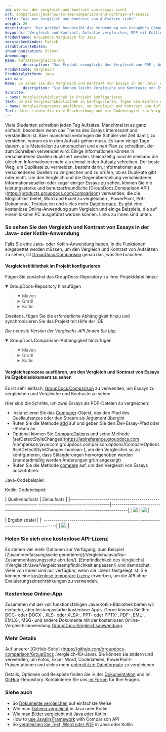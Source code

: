 ```yaml
---
id: wie man den vergleich-und-kontrast-von-essays sieht
url: comparison/java/how-to-see-comparison-and-contrast-of-essays
title: "Wie man Vergleich und Kontrast von Aufsätzen sieht"
weight: 26
description: "Der Artikel beschreibt die Verwendung von GroupDocs.Comparison, um den Vergleich und Kontrast von Essays zu sehen"
keywords: "Vergleich und Kontrast, Aufsätze vergleichen, PDF mit Kotlin und Java vergleichen, Vergleichstool für Aufsätze"
Produktname: GroupDocs.Vergleich für Java
versteckenKinder: Falsch
strukturierteDaten:
showOrganization: Stimmt
Anwendung:
Name: Aufsatzvergleichs-API
        description: "Das Produkt ermöglicht den Vergleich von PDF-, Word- und Bilddateien"
Produktcode: Vergleich
Produktplattform: java
wie man:
Name: So sehen Sie den Vergleich und Kontrast von Essays in der Java- oder Kotlin-Anwendung
        description: "Sie können leicht Vergleiche und Kontraste von Essays in Ihrer eigenen Java- oder Kotlin-Anwendung sehen, indem Sie nur ein paar Codezeilen schreiben"
Schritte:
- name: Vergleichsbibliothek im Projekt konfigurieren
text: Um die Vergleichsbibliothek zu konfigurieren, fügen Sie einfach das Maven-Repository und die Abhängigkeit zum Projekt hinzu
- Name: Vergleichsprozess ausführen, um Vergleich und Kontrast von Aufsätzen im Ergebnisdokument anzuzeigen
Text: Unten finden Sie eine Beschreibung und ein Codebeispiel zum Vergleichen von Essays
---
```

Viele Studenten schreiben jeden Tag Aufsätze. Manchmal ist es ganz einfach, besonders wenn das Thema des Essays interessant und verständlich ist. Aber manchmal verbringen die Schüler viel Zeit damit, zu verstehen, worum es in dem Aufsatz gehen muss. Es kann einige Tage dauern, alle Materialien zu untersuchen und einen Plan zu schreiben, der zum Schreiben verwendet wird. Einige Informationen können in verschiedenen Quellen dupliziert werden. Gleichzeitig möchte niemand die gleichen Informationen mehr als einmal in den Aufsatz schreiben. Der beste Weg, um Duplikate zu vermeiden, besteht darin, Informationen aus verschiedenen Quellen zu vergleichen und zu prüfen, ob es Duplikate gibt oder nicht. Um den Vergleich und die Gegenüberstellung verschiedener Informationsquellen oder sogar einiger Essays zu sehen, können Sie die leistungsstarke und benutzerfreundliche [GroupDocs.Comparison API] (https://products.groupdocs.com/comparison) verwenden, die die Möglichkeit bietet, Word und Excel zu vergleichen , PowerPoint, Pdf-Dokumente, Textdateien und vieles mehr [Dateiformate](/comparison/java/supported-document-formats/). Es gibt eine kostenlose Online-Anwendung zum Vergleich und einige Beispiele, die auf einem lokalen PC ausgeführt werden können. Links zu ihnen sind unten.

### So sehen Sie den Vergleich und Kontrast von Essays in der Java- oder Kotlin-Anwendung

Falls Sie eine Java- oder Kotlin-Anwendung haben, in die Funktionen eingebettet werden müssen, um den Vergleich und Kontrast von Aufsätzen zu sehen, ist [GroupDocs.Comparison](https://products.groupdocs.com/comparison) genau das, was Sie brauchen.

#### Vergleichsbibliothek im Projekt konfigurieren

Fügen Sie zunächst das GroupDocs-Repository zu Ihrer Projektdatei hinzu:

<details open><summary>GroupDocs-Repository hinzufügen</summary><blockquote>
<details open><summary>Maven</summary>

<script src="https://gist.github.com/groupdocs-comparison-gists/9de00b81ae5dd326fc85fecb5c1220a6.js"></script>

</details>
<details><summary>Gradl</summary>

<script src="https://gist.github.com/groupdocs-comparison-gists/15f77ae825f310acd9cad555dcea0019.js"></script>

</details>
<details><summary>Kotlin</summary>

<script src="https://gist.github.com/groupdocs-comparison-gists/ad7ad48d4e7f9f60e858c7ba546f3745.js"></script>

</details>
</blockquote></details>

Zweitens, fügen Sie die erforderliche Abhängigkeit hinzu und synchronisieren Sie das Projekt mit Hilfe der IDE

_Die neueste Version der Vergleichs-API finden Sie [hier](https://repository.groupdocs.com/comparison/)_

<details open><summary>GroupDocs.Comparison-Abhängigkeit hinzufügen</summary><blockquote>
<details open><summary>Maven</summary>

<script src="https://gist.github.com/groupdocs-comparison-gists/f4d8f0b56d1dfa24dea18c68cd9d8001.js"></script>

</details>
<details><summary>Gradl</summary>

<script src="https://gist.github.com/groupdocs-comparison-gists/b760d58061daa45d9b211e2701aa52b5.js"></script>

</details>
<details><summary>Kotlin</summary>

<script src="https://gist.github.com/groupdocs-comparison-gists/b20a9f70c3442ca586a95b00a778a464.js"></script>

</details>
</blockquote></details>

#### Vergleichsprozess ausführen, um den Vergleich und Kontrast von Essays im Ergebnisdokument zu sehen

Es ist sehr einfach, [GroupDocs.Comparison](https://products.groupdocs.com/comparison) zu verwenden, um Essays zu vergleichen und Vergleiche und Kontraste zu sehen

Hier sind die Schritte, um zwei Essays als PDF-Dateien zu vergleichen:

* Instanziieren Sie das [Comparer](https://apireference.groupdocs.com/comparison/java/com.groupdocs.comparison/Comparer)-Objekt, das den Pfad des Quellaufsatzes oder den Stream als Argument übergibt
* Rufen Sie die Methode [add](https://apireference.groupdocs.com/comparison/java/com.groupdocs.comparison/Comparer#add(java.lang.String)) auf und geben Sie den Ziel-Essay-Pfad oder -Stream an
* Optional können Sie [CompareOptions](https://apireference.groupdocs.com/comparison/java/com.groupdocs.comparison.options/CompareOptions) und seine Methode [setDetectStyleChanges](https://apireference.groupdocs.com /comparison/java/com.groupdocs.comparison.options/CompareOptions#setDetectStyleChanges-boolean-), um den Vergleicher so zu konfigurieren, dass Stiländerungen hervorgehoben werden (standardmäßig werden Änderungen grün angezeigt)
* Rufen Sie die Methode [compare](https://apireference.groupdocs.com/comparison/java/com.groupdocs.comparison/Comparer#compare(java.lang.String)) auf, um den Vergleich von Essays auszuführen.

Java-Codebeispiel:

<script src="https://gist.github.com/groupdocs-comparison-gists/fc7b36954eb871f1fee1b1e5d6043ea3.js"></script>

Kotlin-Codebeispiel:

<script src="https://gist.github.com/groupdocs-comparison-gists/fabd50201a84e3325f88db48b7668f8d.js"></script>

| Quellenaufsatz | Zielaufsatz |
|------------------------------------------------------------- ------------------------------------|------------- -------------------------------------------------- ----------------------|
| ![](/comparison/java/images/how-to-see-comparison-and-contrast-of-essays-source.png) | ![](/comparison/java/images/how-to-see-comparison-and-contrast-of-essays-target.png) |

| Ergebnisdatei |
|: ------------------------------------------------ -----------------------------------:|
| ![](/comparison/java/images/how-to-see-comparison-and-contrast-of-essays-result.png) |

### Holen Sie sich eine kostenlose API-Lizenz

Es stehen viel mehr Optionen zur Verfügung, zum Beispiel [Zusammenfassungsseite generieren](/Vergleich/Java/Nur-Zusammenfassungsseite abrufen/), [Empfindlichkeit des Vergleichs](/Vergleich/Java/Vergleichsempfindlichkeit anpassen/) und demnächst. Viele von ihnen sind nur verfügbar, wenn die Lizenz festgelegt ist. Sie können eine [kostenlose temporäre Lizenz](https://purchase.groupdocs.com/temporary-license) erwerben, um die API ohne Evaluierungseinschränkungen zu verwenden.

### Kostenlose Online-App
Zusammen mit der voll funktionsfähigen Java/Kotlin-Bibliothek bieten wir einfache, aber leistungsstarke kostenlose Apps.
Gerne können Sie Ihre DOC- oder DOCX-, XLS- oder XLSX-, PPT- oder PPTX-, PDF-, EML-, EMLX-, MSG- und andere Dokumente mit der kostenlosen Online-Vergleichsanwendung [GroupDocs-Vergleichsanwendung](https://products.groupdocs.app/comparison ).

### Mehr Details

Auf unserer [GitHub-Seite] (https://github.com/groupdocs-comparison/GroupDocs .Vergleich-für-Java). Sie können sie ändern und verwenden, um Fotos, Excel, Word, Codedateien, PowerPoint-Präsentationen und vieles mehr [unterstützte Dateiformate](/comparison/java/supported-document-formats/) zu vergleichen.

Details, Optionen und Beispiele finden Sie in der [Dokumentation](/comparison/java/getting-started/) und im [GitHub](https://github.com/groupdocs-comparison)-Repository. Kontaktieren Sie uns [im Forum](https://forum.groupdocs.com/) für Ihre Fragen.

### Siehe auch

* So [Dokumente vergleichen](/comparison/java/how-to-compare-documents-in-the-easiest-way) auf einfachste Weise
* Wie man [Dateien vergleicht](/comparison/java/how-to-compare-files-in-java-or-kotlin) in Java oder Kotlin
* Wie man [Bilder vergleicht](/comparison/java/how-to-compare-images-using-java-or-kotlin) mit Java oder Kotlin
* How to [use Javalin Framework](/comparison/java/how-to-use-javalin-comparison-sample) with Comparison API
* So [vergleichen Sie Text, Word oder PDF](/comparison/java/how-to-compare-text-word-pdf-in-java-or-kotlin) in Java oder Kotlin

